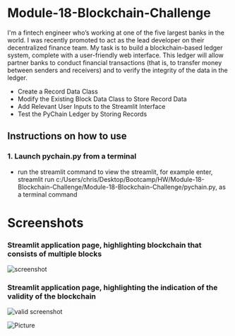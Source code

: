 # Module-18-Blockchain-Challenge

I'm a fintech engineer who’s working at one of the five largest banks in the world. I was recently promoted to act as the lead developer on their decentralized finance team. My task is to build a blockchain-based ledger system, complete with a user-friendly web interface. This ledger will allow partner banks to conduct financial transactions (that is, to transfer money between senders and receivers) and to verify the integrity of the data in the ledger.

* Create a Record Data Class
* Modify the Existing Block Data Class to Store Record Data
* Add Relevant User Inputs to the Streamlit Interface
* Test the PyChain Ledger by Storing Records

## Instructions on how to use 

### 1. Launch pychain.py from a terminal
* run the streamlit command to view the streamlit, for example enter, streamlit run c:/Users/chris/Desktop/Bootcamp/HW/Module-18-Blockchain-Challenge/Module-18-Blockchain-Challenge/pychain.py, as a terminal command

# Screenshots

### Streamlit application page, highlighting blockchain that consists of multiple blocks

![screenshot](https://github.com/Chrisdeleon91/Module-18-Blockchain-Challenge/assets/22796940/dcf68275-2ec3-4895-b760-49d0cfffd806)

### Streamlit application page, highlighting the indication of the validity of the blockchain

![valid screenshot](https://github.com/Chrisdeleon91/Module-18-Blockchain-Challenge/assets/22796940/37543b12-ef0e-49b8-97b0-f7145da15051)


![Picture](https://www.columbia.edu/content/themes/custom/columbia/assets/img/cu-header.svg)


